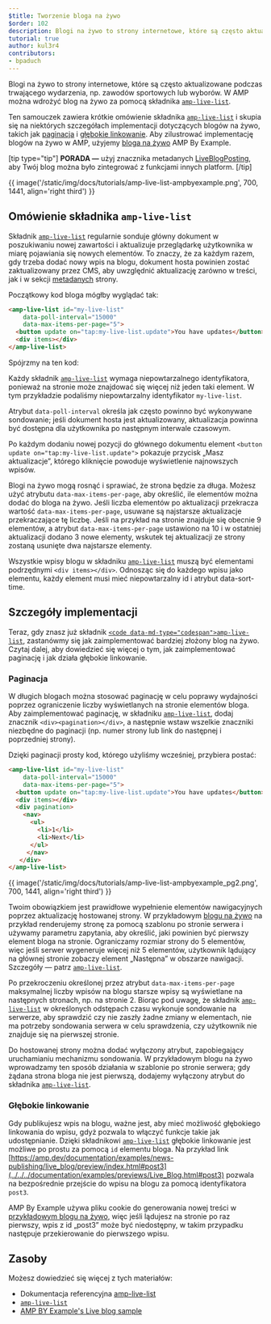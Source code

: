 ```yaml
---
$title: Tworzenie bloga na żywo
$order: 102
description: Blogi na żywo to strony internetowe, które są często aktualizowane podczas trwającego wydarzenia, np. zawodów sportowych lub wyborów. W AMP można wdrożyć blog na żywo za pomocą ...
tutorial: true
author: kul3r4
contributors:
- bpaduch
---
```


Blogi na żywo to strony internetowe, które są często aktualizowane podczas trwającego wydarzenia, np. zawodów sportowych lub wyborów. W AMP można wdrożyć blog na żywo za pomocą składnika [`amp-live-list`](../../../documentation/components/reference/amp-live-list.md).

Ten samouczek zawiera krótkie omówienie składnika [`amp-live-list`](../../../documentation/components/reference/amp-live-list.md) i skupia się na niektórych szczegółach implementacji dotyczących blogów na żywo, takich jak [paginacja](#pagination) i [ głębokie linkowanie](#deeplinking). Aby zilustrować implementację blogów na żywo w AMP, użyjemy [bloga na żywo](live_blog.md) AMP By Example.

[tip type="tip"] **PORADA —** użyj znacznika metadanych [LiveBlogPosting](http://schema.org/LiveBlogPosting), aby Twój blog można było zintegrować z funkcjami innych platform. [/tip]

{{ image('/static/img/docs/tutorials/amp-live-list-ampbyexample.png', 700, 1441, align='right third') }}

## Omówienie składnika `amp-live-list`

Składnik [`amp-live-list`](../../../documentation/components/reference/amp-live-list.md) regularnie sonduje główny dokument w poszukiwaniu nowej zawartości i aktualizuje przeglądarkę użytkownika w miarę pojawiania się nowych elementów. To znaczy, że za każdym razem, gdy trzeba dodać nowy wpis na blogu, dokument hosta powinien zostać zaktualizowany przez CMS, aby uwzględnić aktualizację zarówno w treści, jak i w sekcji [metadanych](../../../documentation/examples/documentation/Live_Blog.html#metadata) strony.

Początkowy kod bloga mógłby wyglądać tak:

```html
<amp-live-list id="my-live-list"
    data-poll-interval="15000"
    data-max-items-per-page="5">
  <button update on="tap:my-live-list.update">You have updates</button>
  <div items></div>
</amp-live-list>
```

Spójrzmy na ten kod:

Każdy składnik [`amp-live-list`](../../../documentation/components/reference/amp-live-list.md) wymaga niepowtarzalnego identyfikatora, ponieważ na stronie może znajdować się więcej niż jeden taki element.  W tym przykładzie podaliśmy niepowtarzalny identyfikator `my-live-list`.

Atrybut `data-poll-interval` określa jak często powinno być wykonywane sondowanie; jeśli dokument hosta jest aktualizowany, aktualizacja powinna być dostępna dla użytkownika po następnym interwale czasowym.

Po każdym dodaniu nowej pozycji do głównego dokumentu element `<button update on="tap:my-live-list.update">` pokazuje przycisk „Masz aktualizacje”, którego kliknięcie powoduje wyświetlenie najnowszych wpisów.

Blogi na żywo mogą rosnąć i sprawiać, że strona będzie za długa. Możesz użyć atrybutu `data-max-items-per-page`, aby określić, ile elementów można dodać do bloga na żywo. Jeśli liczba elementów po aktualizacji przekracza wartość `data-max-items-per-page`, usuwane są najstarsze aktualizacje przekraczające tę liczbę. Jeśli na przykład na stronie znajduje się obecnie 9 elementów, a atrybut `data-max-items-per-page` ustawiono na 10 i w ostatniej aktualizacji dodano 3 nowe elementy, wskutek tej aktualizacji ze strony zostaną usunięte dwa najstarsze elementy.

Wszystkie wpisy blogu w składniku [`amp-live-list`](../../../documentation/components/reference/amp-live-list.md) muszą być elementami podrzędnymi `<div items></div>`. Odnosząc się do każdego wpisu jako elementu, każdy element musi mieć niepowtarzalny <codr>id i atrybut <codr>data-sort-time.</codr></codr>

## Szczegóły implementacji

Teraz, gdy znasz już składnik [`<code data-md-type="codespan">amp-live-list`](../../../documentation/components/reference/amp-live-list.md), zastanówmy się jak zaimplementować bardziej złożony blog na żywo. Czytaj dalej, aby dowiedzieć się więcej o tym, jak zaimplementować paginację i jak działa głębokie linkowanie.

### Paginacja <a name="pagination"></a>

W długich blogach można stosować paginację w celu poprawy wydajności poprzez ograniczenie liczby wyświetlanych na stronie elementów bloga. Aby zaimplementować paginację, w składniku [`amp-live-list`](../../../documentation/components/reference/amp-live-list.md), dodaj znacznik `<div><pagination></div>`, a następnie wstaw wszelkie znaczniki  niezbędne do paginacji (np. numer strony lub link do następnej i poprzedniej strony).

Dzięki paginacji prosty kod, którego użyliśmy wcześniej, przybiera postać:

```html
<amp-live-list id="my-live-list"
    data-poll-interval="15000"
    data-max-items-per-page="5">
  <button update on="tap:my-live-list.update">You have updates</button>
  <div items></div>
  <div pagination>
    <nav>
      <ul>
        <li>1</li>
        <li>Next</li>
      </ul>
     </nav>
   </div>
</amp-live-list>
```

{{ image('/static/img/docs/tutorials/amp-live-list-ampbyexample_pg2.png', 700, 1441, align='right third') }}

Twoim obowiązkiem jest prawidłowe wypełnienie elementów nawigacyjnych poprzez aktualizację hostowanej strony. W przykładowym [blogu na żywo](live_blog.md) na przykład renderujemy stronę za pomocą szablonu po stronie serwera i używamy parametru zapytania, aby określić, jaki powinien być pierwszy element bloga na stronie. Ograniczamy rozmiar strony do 5 elementów, więc jeśli serwer wygeneruje więcej niż 5 elementów, użytkownik lądujący na głównej stronie zobaczy element „Następna” w obszarze nawigacji. Szczegóły — patrz [`amp-live-list`](../../../documentation/components/reference/amp-live-list.md).

Po przekroczeniu określonej przez atrybut `data-max-items-per-page` maksymalnej liczby wpisów na blogu starsze wpisy są wyświetlane na następnych stronach, np. na stronie 2. Biorąc pod uwagę, że składnik [`amp-live-list`](../../../documentation/components/reference/amp-live-list.md) w określonych odstępach czasu wykonuje sondowanie na serwerze, aby sprawdzić czy nie zaszły żadne zmiany w elementach, nie ma potrzeby sondowania serwera w celu sprawdzenia, czy użytkownik nie znajduje się na pierwszej stronie.

Do hostowanej strony można dodać wyłączony atrybut, zapobiegający uruchamianiu mechanizmu sondowania. W przykładowym blogu na żywo wprowadzamy ten sposób działania w szablonie po stronie serwera; gdy żądana strona bloga nie jest pierwszą, dodajemy wyłączony atrybut do składnika [`amp-live-list`](../../../documentation/components/reference/amp-live-list.md).

### Głębokie linkowanie <a name="deeplinking"></a>

Gdy publikujesz wpis na blogu, ważne jest, aby mieć możliwość głębokiego linkowania do wpisu, gdyż pozwala to włączyć funkcje takie jak udostępnianie. Dzięki składnikowi [`amp-live-list`](../../../documentation/components/reference/amp-live-list.md) głębokie linkowanie jest możliwe po prostu za pomocą `id` elementu bloga. Na przykład link [https://amp.dev/documentation/examples/news-publishing/live_blog/preview/index.html#post3](../../../documentation/examples/previews/Live_Blog.html#post3) pozwala na bezpośrednie przejście do wpisu na blogu za pomocą identyfikatora `post3`.

AMP By Example używa pliku cookie do generowania nowej treści w [przykładowym blogu na żywo](live_blog.md), więc jeśli lądujesz na stronie po raz pierwszy, wpis z id „post3” może być niedostępny, w takim przypadku następuje przekierowanie do pierwszego wpisu.

## Zasoby <a></a>

Możesz dowiedzieć się więcej z tych materiałów:

- Dokumentacja referencyjna [amp-live-list](../../../documentation/components/reference/amp-live-list.md)
- [`amp-live-list`](../../../documentation/components/reference/amp-live-list.md)
- [AMP BY Example's Live blog sample](live_blog.md)
